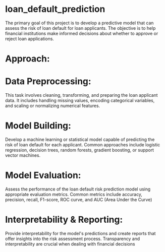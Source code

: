 # loan_default_prediction
The primary goal of this project is to develop a predictive model that can assess the risk of loan default for loan applicants. The objective is to help financial institutions make informed decisions about whether to approve or reject loan applications.
# Approach:
# Data Preprocessing:
This task involves cleaning, transforming, and preparing the loan applicant data. It includes handling missing values, encoding categorical variables, and scaling or normalizing numerical features.
# Model Building:
Develop a machine learning or statistical model capable of predicting the risk of loan default for each applicant. Common approaches include logistic regression, decision trees, random forests, gradient boosting, or support vector machines.
# Model Evaluation:
Assess the performance of the loan default risk prediction model using appropriate evaluation metrics. Common metrics include accuracy, precision, recall, F1-score, ROC curve, and AUC (Area Under the Curve)
# Interpretability & Reporting:
Provide interpretability for the model's predictions and create reports that offer insights into the risk assessment process. Transparency and interpretability are crucial when dealing with financial decisions
